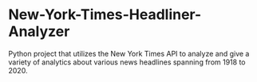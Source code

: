 # New-York-Times-Headliner-Analyzer
Python project that utilizes the New York Times API to analyze and give a variety of analytics about various news headlines spanning from 1918 to 2020.  
